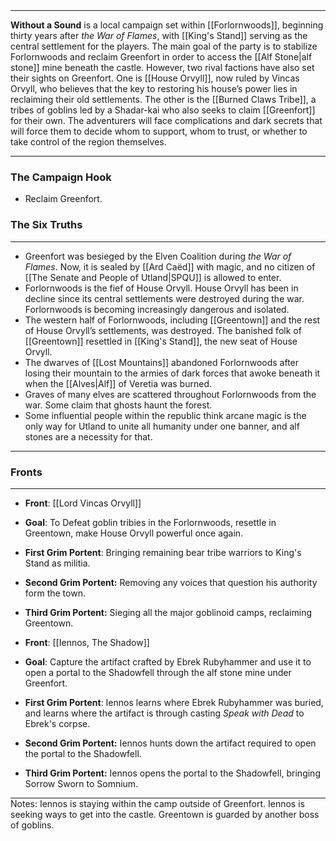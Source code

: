<hr style="margin: 0;">

**Without a Sound** is a local campaign set within [[Forlornwoods]], beginning thirty years after _the War of Flames_, with [[King's Stand]] serving as the central settlement for the players. The main goal of the party is to stabilize Forlornwoods and reclaim Greenfort in order to access the [[Alf Stone|alf stone]] mine beneath the castle. However, two rival factions have also set their sights on Greenfort. One is [[House Orvyll]], now ruled by Vincas Orvyll, who believes that the key to restoring his house’s power lies in reclaiming their old settlements. The other is the [[Burned Claws Tribe]], a tribes of goblins led by a Shadar-kai who also seeks to claim [[Greenfort]] for their own. The adventurers will face complications and dark secrets that will force them to decide whom to support, whom to trust, or whether to take control of the region themselves.
<hr style="margin: 0;">

### The Campaign Hook
- Reclaim Greenfort.
### The Six Truths
<hr style="margin: 0;">

- Greenfort was besieged by the Elven Coalition during _the War of Flames_. Now, it is sealed by [[Ard Caëd]] with magic, and no citizen of [[The Senate and People of Utland|SPQU]] is allowed to enter.
- Forlornwoods is the fief of House Orvyll. House Orvyll has been in decline since its central settlements were destroyed during the war. Forlornwoods is becoming increasingly dangerous and isolated.
- The western half of Forlornwoods, including [[Greentown]] and the rest of House Orvyll’s settlements, was destroyed. The banished folk of [[Greentown]] resettled in [[King's Stand]], the new seat of House Orvyll.
- The dwarves of [[Lost Mountains]] abandoned Forlornwoods after losing their mountain to the armies of dark forces that awoke beneath it when the [[Alves|Alf]] of Veretia was burned.
- Graves of many elves are scattered throughout Forlornwoods from the war. Some claim that ghosts haunt the forest.
- Some influential people within the republic think arcane magic is the only way for Utland to unite all humanity under one banner, and alf stones are a necessity for that.

<hr style="margin: 0;">

### Fronts
<hr style="margin: 0;">

- **Front**: [[Lord Vincas Orvyll]]
- **Goal**: To Defeat goblin tribies in the Forlornwoods, resettle in Greentown, make House Orvyll powerful once again.
- **First Grim Portent**: Bringing remaining bear tribe warriors to King's Stand as militia.
- **Second Grim Portent:** Removing any voices that question his authority form the town.
- **Third Grim Portent:** Sieging all the major goblinoid camps, reclaiming Greentown.

- **Front**: [[Iennos, The Shadow]]
- **Goal**: Capture the artifact crafted by Ebrek Rubyhammer and use it to open a portal to the Shadowfell through the alf stone mine under Greenfort.
- **First Grim Portent**: Iennos learns where Ebrek Rubyhammer was buried, and learns where the artifact is through casting *Speak with Dead* to Ebrek's corpse.
- **Second Grim Portent:** Iennos hunts down the artifact required to open the portal to the Shadowfell.
- **Third Grim Portent:** Iennos opens the portal to the Shadowfell, bringing Sorrow Sworn to Somnium.

<hr style="margin: 0;">
Notes: Iennos is staying within the camp outside of Greenfort. Iennos is seeking ways to get into the castle. Greentown is guarded by another boss of goblins.